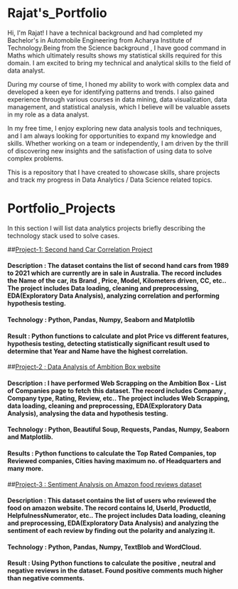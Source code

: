 # Rajat's_Portfolio

Hi, I'm Rajat! I have a technical background and had completed my Bachelor's in Automobile Engineering from Acharya Institute of Technology.Being from the Science background , I have good command in Maths which ultimately results shows my statistical skills required for this domain. I am excited to bring my technical and analytical skills to the field of data analyst.

During my course of time, I honed my ability to work with complex data and developed a keen eye for identifying patterns and trends. I also gained experience through various courses in data mining, data visualization, data management, and statistical analysis, which I believe will be valuable assets in my role as a data analyst.

In my free time, I enjoy exploring new data analysis tools and techniques, and I am always looking for opportunities to expand my knowledge and skills. Whether working on a team or independently, I am driven by the thrill of discovering new insights and the satisfaction of using data to solve complex problems.

This is a repository that I have created to showcase skills, share projects and track my progress in Data Analytics / Data Science related topics.

# Portfolio_Projects
In this section I will list data analytics projects briefly describing the technology stack used to solve cases.

##[Project-1: Second hand Car Correlation Project](https://github.com/Rajat5242/Portfolio_Projects/blob/main/Second%20hand%20car%20Correlation%20project%20.ipynb)
#### Description : The dataset contains the list of second hand cars from 1989 to 2021 which are currently are in sale in Australia. The record includes the Name of the car, its Brand , Price, Model, Kilometers driven, CC, etc.. The project includes Data loading, cleaning and preprocessing, EDA(Exploratory Data Analysis), analyzing correlation and performing hypothesis testing.
#### Technology : Python, Pandas, Numpy, Seaborn and Matplotlib
#### Result : Python functions to calculate and plot Price vs different features, hypothesis testing, detecting statistically significant result used to determine that Year and Name have the highest correlation. 

##[Project-2 ; Data Analysis of Ambition Box website](https://github.com/Rajat5242/Portfolio_Projects/blob/main/Second%20hand%20car%20Correlation%20project%20.ipynb)
#### Description : I have performed Web Scrapping on the Ambition Box - List of Companies page to fetch this dataset. The record includes Company , Company type, Rating, Review, etc.. The project includes Web Scrapping, data loading, cleaning and preprocessing, EDA(Exploratory Data Analysis), analysing the data and hypothesis testing. 
#### Technology : Python, Beautiful Soup, Requests, Pandas, Numpy, Seaborn and Matplotlib.
#### Results : Python functions to calculate the Top Rated Companies, top Reviewed companies, Cities having maximum no. of Headquarters and many more. 

##[Project-3 : Sentiment Analysis on Amazon food reviews dataset](https://github.com/Rajat5242/Portfolio_Projects/blob/main/SENTIMENT%20ANALYSIS%20PROJECT%20.ipynb)
#### Description : This dataset contains the list of users who reviewed the food on amazon website. The record contains Id, UserId, ProductId, HelpfulnessNumerator, etc.. The project includes Data loading, cleaning and preprocessing, EDA(Exploratory Data Analysis) and analyzing the sentiment of each review by finding out the polarity and analyzing it.
#### Technology : Python, Pandas, Numpy, TextBlob and WordCloud.
#### Result : Using Python functions to calculate the positive , neutral and negative reviews in the dataset. Found positive comments much higher than negative comments.




